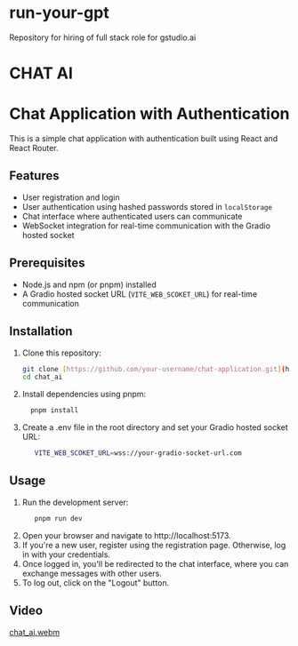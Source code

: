 # run-your-gpt
Repository for hiring of full stack role for gstudio.ai
# CHAT AI
# Chat Application with Authentication

This is a simple chat application with authentication built using React and React Router.

## Features

- User registration and login
- User authentication using hashed passwords stored in `localStorage`
- Chat interface where authenticated users can communicate
- WebSocket integration for real-time communication with the Gradio hosted socket

## Prerequisites

- Node.js and npm (or pnpm) installed
- A Gradio hosted socket URL (`VITE_WEB_SCOKET_URL`) for real-time communication

## Installation

1. Clone this repository:

   ```bash
   git clone [https://github.com/your-username/chat-application.git](https://github.com/SowreRajan-dev/run-your-gpt)
   cd chat_ai
2. Install dependencies using pnpm:
   ```bash
     pnpm install
3. Create a .env file in the root directory and set your Gradio hosted socket URL:
   ```bash
      VITE_WEB_SCOKET_URL=wss://your-gradio-socket-url.com
## Usage
1. Run the development server:
   ```bash
      pnpm run dev

2. Open your browser and navigate to http://localhost:5173.
3. If you're a new user, register using the registration page. Otherwise, log in with your credentials.
4. Once logged in, you'll be redirected to the chat interface, where you can exchange messages with other users.
5. To log out, click on the "Logout" button.

## Video 
[chat_ai.webm](https://github.com/GamutInc/run-your-gpt/assets/75199296/e32048b2-6907-4768-8aec-5cbcee89da43)
